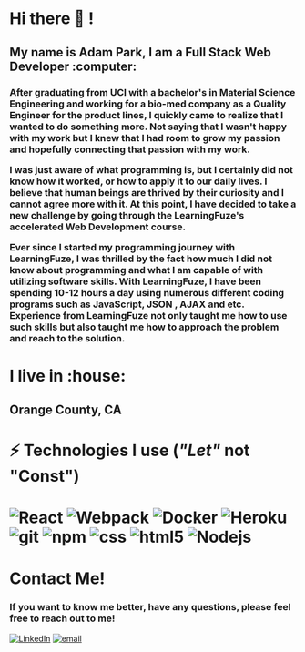 

  <h1>Hi there 👋 ! </h1>
  <h2>My name is Adam Park, I am a Full Stack Web Developer :computer: </h2>
  <h3>After graduating from UCI with a bachelor's in Material Science Engineering and working for a bio-med company as a Quality Engineer for the product lines, I quickly came to realize that I wanted to do something more. Not saying that I wasn't happy with my work but I knew that I had room to grow my passion and hopefully connecting that passion with my work.

I was just aware of what programming is, but I certainly did not know how it worked, or how to apply it to our daily lives. I believe that human beings are thrived by their curiosity and I cannot agree more with it. At this point, I have decided to take a new challenge by going through the LearningFuze's accelerated Web Development course.

Ever since I started my programming journey with LearningFuze, I was thrilled by the fact how much I did not know about programming and what I am capable of with utilizing software skills. With LearningFuze, I have been spending 10-12 hours a day using numerous different coding programs such as JavaScript, JSON , AJAX and etc. Experience from LearningFuze not only taught me how to use such skills but also taught me how to approach the problem and reach to the solution.</h3>
 
 
  <h1>I live in :house: </h1>
  <h2> Orange County, CA <h2>

  
  <h1>⚡ Technologies I use (<em>"Let"</em> not "Const")<h1>
    <img alt="React" src="https://img.shields.io/badge/-React-45b8d8?style=flat-square&logo=react&logoColor=white" />
    <img alt="Webpack" src="https://img.shields.io/badge/-Webpack-8DD6F9?style=flat-square&logo=webpack&logoColor=white" /> 
    <img alt="Docker" src="https://img.shields.io/badge/-Docker-46a2f1?style=flat-square&logo=docker&logoColor=white" />
    <img alt="Heroku" src="https://img.shields.io/badge/-Heroku-430098?style=flat-square&logo=heroku&logoColor=white" />
    <img alt="git" src="https://img.shields.io/badge/-Git-F05032?style=flat-square&logo=git&logoColor=white" />
    <img alt="npm" src="https://img.shields.io/badge/-NPM-CB3837?style=flat-square&logo=npm&logoColor=white" />
    <img alt ="css" src ="https://img.shields.io/badge/-CSS3-1572B6?style=flat-square&logo=css3" />
    <img alt="html5" src="https://img.shields.io/badge/-HTML5-E34F26?style=flat-square&logo=html5&logoColor=white" />
    <img alt="Nodejs" src="https://img.shields.io/badge/-Nodejs-43853d?style=flat-square&logo=Node.js&logoColor=white" />

 
  

  <h1>Contact Me!</h1>
  <h3>If you want to know me better, have any questions, please feel free to reach out to me!</h3>
<a href="https://www.linkedin.com/in/sung-min-park/"><img src="https://img.shields.io/badge/-AdamPark-blue?style=flat&logo=Linkedin&logoColor=white&link=https://www.linkedin.com/in/sung-min-park/)" alt="LinkedIn"></a>
<a href="mailto:parksm2@uci.edu"><img src="https://img.shields.io/badge/-parksm2@uci.edu-blue?style=flat&logo=email&logoColor=white&link=https://www.linkedin.com/in/sung-min-park/)" alt="email"></a>


</div>
